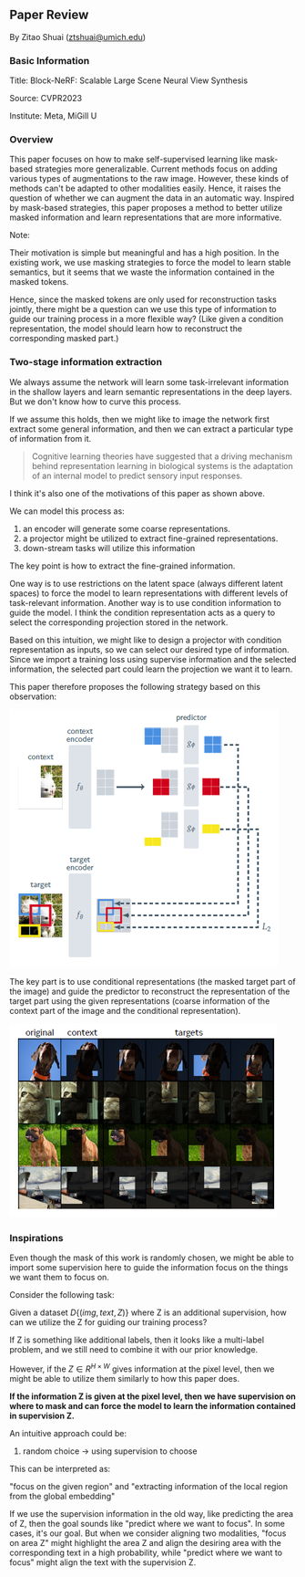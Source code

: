 ## Paper Review

By Zitao Shuai (ztshuai@umich.edu) 

### Basic Information

Title: Block-NeRF: Scalable Large Scene Neural View Synthesis

Source: CVPR2023

Institute: Meta, MiGill U

### Overview

This paper focuses on how to make self-supervised learning like mask-based strategies more generalizable. Current methods focus on adding various types of augmentations to the raw image. However, these kinds of methods can't be adapted to other modalities easily. Hence, it raises the question of whether we can augment the data in an automatic way. Inspired by mask-based strategies, this paper proposes a method to better utilize masked information and learn representations that are more informative.

Note:

Their motivation is simple but meaningful and has a high position. In the existing work, we use masking strategies to force the model to learn stable semantics, but it seems that we waste the information contained in the masked tokens. 

Hence, since the masked tokens are only used for reconstruction tasks jointly, there might be a question can we use this type of information to guide our training process in a more flexible way? (Like given a condition representation, the model should learn how to reconstruct the corresponding masked part.)

### Two-stage information extraction

We always assume the network will learn some task-irrelevant information in the shallow layers and learn semantic representations in the deep layers. But we don't know how to curve this process.

If we assume this holds, then we might like to image the network first extract some general information, and then we can extract a particular type of information from it.

> Cognitive learning theories have suggested that a driving mechanism behind representation learning in biological systems is the adaptation of an internal model to predict sensory input responses.

I think it's also one of the motivations of this paper as shown above.

We can model this process as:

1. an encoder will generate some coarse representations.
2. a projector might be utilized to extract fine-grained representations.
3. down-stream tasks will utilize this information

The key point is how to extract the fine-grained information.

One way is to use restrictions on the latent space (always different latent spaces) to force the model to learn representations with different levels of task-relevant information. Another way is to use condition information to guide the model. 
I think the condition representation acts as a query to select the corresponding projection stored in the network.

Based on this intuition, we might like to design a projector with condition representation as inputs, so we can select our desired type of information. Since we import a training loss using supervise information and the selected information, the selected part could learn the projection we want it to learn. 

This paper therefore proposes the following strategy based on this observation:

![image-20231024112837079](asset/image-20231024112837079.png)

 The key part is to use conditional representations (the masked target part of the image) and guide the predictor to reconstruct the representation of the target part using the given representations (coarse information of the context part of the image and the conditional representation).

![image-20231024113302471](asset/image-20231024113302471.png)

### Inspirations

Even though the mask of this work is randomly chosen, we might be able to import some supervision here to guide the information focus on the things we want them to focus on.

Consider the following task:

Given a dataset $D\{(img,text,Z)\}$ where Z is an additional supervision, how can we utilize the Z for guiding our training process?

If Z is something like additional labels, then it looks like a  multi-label problem, and we still need to combine it with our prior knowledge.

However, if the $Z\in R^{H\times W}$ gives information at the pixel level, then we might be able to utilize them similarly to how this paper does.

**If the information Z is given at the pixel level, then we have supervision on where to mask and can force the model to learn the information contained in supervision Z.** 

An intuitive approach could be:

1. random choice -> using supervision to choose

This can be interpreted as: 

"focus on the given region" and "extracting information of the local region from the global embedding"

If we use the supervision information in the old way, like predicting the area of Z, then the goal sounds like "predict where we want to focus". In some cases, it's our goal. But when we consider aligning two modalities, "focus on area Z" might highlight the area Z and align the desiring area with the corresponding text in a high probability, while "predict where we want to focus" might align the text with the supervision Z.
